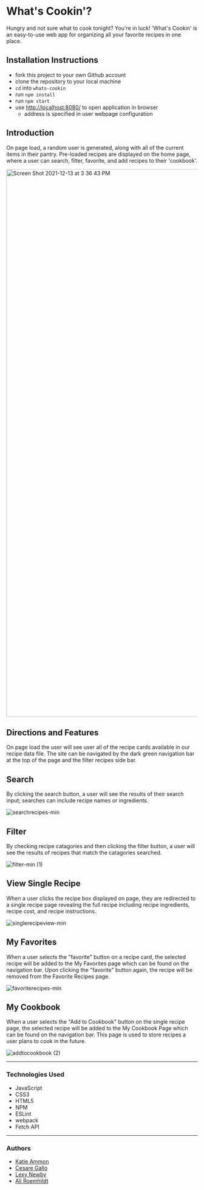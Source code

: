 # What's Cookin'? 

Hungry and not sure what to cook tonight? You're in luck! 'What's Cookin' is an easy-to-use web app for organizing all your favorite recipes in one place.


## Installation Instructions
- fork this project to your own Github account
- clone the repository to your local machine
- `cd` into `whats-cookin`
- run `npm install` 
- run `npm start` 
- use [http://localhost:8080/](http://localhost:8080) to open application in browser 
  - address is specified in user webpage configuration


## Introduction
On page load, a random user is generated, along with all of the current items in their pantry. Pre-loaded recipes are displayed on the home page, where a user can search, filter, favorite, and add recipes to their 'cookbook'. 


<img width="1438" alt="Screen Shot 2021-12-13 at 3 36 43 PM" src="https://user-images.githubusercontent.com/78453792/145901951-52832b77-6330-411b-98f4-ff2dbcee5cbb.png">


## Directions and Features

On page load the user will see user all of the recipe cards available in our recipe data file. The site can be navigated by the dark green navigation bar at the top of the page and the filter recipes side bar.

## Search

By clicking the search button, a user will see the results of their search input; searches can include recipe names or ingredients.

![searchrecipes-min](https://user-images.githubusercontent.com/78453792/145901802-5c72cd84-dc60-4f9a-aac8-98aced35b490.gif)

## Filter

By checking recipe catagories and then clicking the filter button, a user will see the results of recipes that match the catagories searched. 

![filter-min (1)](https://user-images.githubusercontent.com/78453792/145901770-b259a3bc-ebd3-43d2-987c-a197798e4d2b.gif)


## View Single Recipe

When a user clicks the recipe box displayed on page, they are redirected to a single recipe page revealing the full recipe including recipe ingredients, recipe cost, and recipe instructions.

![singlerecipeview-min](https://user-images.githubusercontent.com/78453792/145901917-67966355-7776-4ebe-a8c3-233923f40ef0.gif)


## My Favorites

When a user selects the "favorite" button on a recipe card, the selected recipe will be added to the My Favorites page which can be found on the navigation bar. Upon clicking the "favorite" button again, the recipe will be removed from the Favorite Recipes page.

![favoriterecipes-min](https://user-images.githubusercontent.com/78453792/145901440-03f5df0a-42b0-4a30-8b81-e51c8e1e21b4.gif)

## My Cookbook

When a user selects the "Add to Cookbook" button on the single recipe page, the selected recipe will be added to the My Cookbook Page which can be found on the navigation bar. This page is used to store recipes a user plans to cook in the future.

![addtocookbook (2)](https://user-images.githubusercontent.com/78453792/145901025-bfec8a69-13f1-4e39-9b1c-11e3e3f8eee2.gif)

---------------------------------------

### Technologies Used

- JavaScript
- CSS3
- HTML5
- NPM
- ESLint
- webpack
- Fetch API

---------------------------------------

### Authors

- [Katie Ammon](https://github.com/kammon10)
- [Cesare Gallo](https://github.com/cagallo)
- [Lexy Newby](https://github.com/anewb87)
- [Ali Roemhildt](https://github.com/aliroemhildt)
